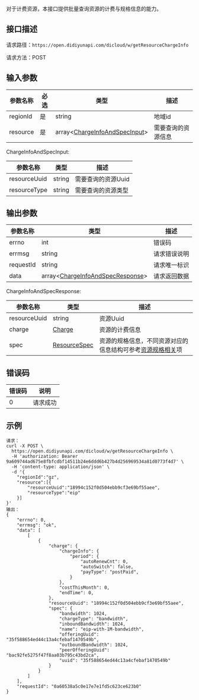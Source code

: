 对于计费资源，本接口提供批量查询资源的计费与规格信息的能力。
## 接口描述
请求路径：`https://open.didiyunapi.com/dicloud/w/getResourceChargeInfo`

请求方法：POST

## 输入参数
|参数名称 | 必选 | 类型 | 描述|
|--------|-----|-----|-----|
| regionId | 是 | string | 地域id |
| resource   | 是 | array<[ChargeInfoAndSpecInput](#ChargeInfoAndSpecInput)>  | 需要查询的资源信息  |

<span id="ChargeInfoAndSpecInput"></span>
ChargeInfoAndSpecInput:

|参数名称  | 类型 | 描述|
|--------|-----|-----|
| resourceUuid | string  | 需要查询的资源Uuid |
| resourceType | string  | 需要查询的资源类型 |	

## 输出参数
|参数名称  | 类型 | 描述|
|--------|-----|-----|
|errno | int  |错误码 |
|errmsg|string|请求错误说明	|
|requestId |string|请求唯一标识 |
|data | array<[ChargeInfoAndSpecResponse](#ChargeInfoAndSpecResponse)>	 | 请求返回数据 | 

<span id="ChargeInfoAndSpecResponse"></span>
ChargeInfoAndSpecResponse:

|参数名称  | 类型 | 描述|
|--------|-----|-----|
| resourceUuid | string  |  资源Uuid |
| charge       | [Charge](/static/docs-content/products/通用响应结构.md#Charge)  |  资源的计费信息 |
| spec     |  [ResourceSpec](/static/docs-content/products/通用响应结构.md#ResourceSpec)  |  资源的规格信息，不同资源对应的信息结构可参考[资源规格相关](/static/docs-content/products/通用响应结构.md#ResourceSpec)项 |

## 错误码
|错误码 | 说明    |
|------|--------|
| 0    | 请求成功  |

## 示例

```
请求：
curl -X POST \
  https://open.didiyunapi.com/dicloud/w/getResourceChargeInfo \
  -H 'authorization: Bearer 9a609744ad675e8fbfcdbf14511b24e6ddd6b427b4d256969534a81d0773f4d7' \
  -H 'content-type: application/json' \
  -d '{
	"regionId":"gz",
	"resource":[{
		"resourceUuid":"18994c152f0d504ebb9cf3e69bf55aee",
		"resourceType":"eip"
	}]
}'
输出：
{
    "errno": 0,
    "errmsg": "ok",
    "data": [
        [
            {
                "charge": {
                    "chargeInfo": {
                        "period": {
                            "autoRenewCnt": 0,
                            "autoSwitch": false,
                            "payType": "postPaid",
                        }
                    },
                    "costThisMonth": 0,
                    "endTime": 0,
                },
                "resourceUuid": "18994c152f0d504ebb9cf3e69bf55aee",
                "spec": {
                    "bandwidth": 1024,
                    "chargeType": "bandwidth",
                    "inboundBandwidth": 1024,
                    "name": "eip-with-1M-bandwidth",
                    "offeringUuid": "35f588654ed44c13a4cfebaf1470549b",
                    "outboundBandwidth": 1024,
                    "peerOfferingUuid": "bac92fe5275f47f8aa03b795c43bd2ca",
                    "uuid": "35f588654ed44c13a4cfebaf1470549b"
                }
            }
        ]
    ],
    "requestId": "0a60538a5c0e17e7e1fd5c623ce623b0"
}
```